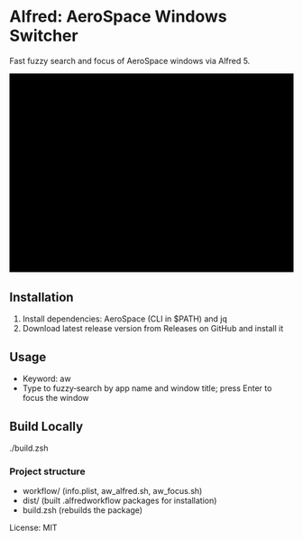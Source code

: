 # Alfred: AeroSpace Windows Switcher

Fast fuzzy search and focus of AeroSpace windows via Alfred 5.

![Demo](./aerospace-alfred-windows-focus-workflow.gif)

## Installation
1) Install dependencies: AeroSpace (CLI in $PATH) and jq
2) Download latest release version from Releases on GitHub and install it


## Usage
- Keyword: aw
- Type to fuzzy‑search by app name and window title; press Enter to focus the window

## Build Locally
./build.zsh

### Project structure
- workflow/ (info.plist, aw_alfred.sh, aw_focus.sh)
- dist/ (built .alfredworkflow packages for installation)
- build.zsh (rebuilds the package)

License: MIT


